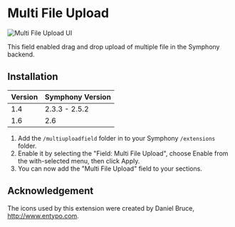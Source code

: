 # Multi File Upload

![Multi File Upload UI](https://f.cloud.github.com/assets/25466/1245508/9aed979a-2a9f-11e3-97ef-64b80eb024be.png)

This field enabled drag and drop upload of multiple file in the Symphony backend.

## Installation

Version|Symphony Version
--------|---------------
1.4| 2.3.3 - 2.5.2
1.6| 2.6

1. Add the `/multiuploadfield` folder in to your Symphony `/extensions` folder.
2. Enable it by selecting the "Field: Multi File Upload", choose Enable from the with-selected menu, then click Apply.
3. You can now add the "Multi File Upload" field to your sections.

## Acknowledgement

The icons used by this extension were created by Daniel Bruce, http://www.entypo.com.
